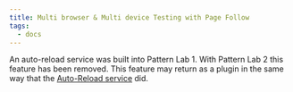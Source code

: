 ```yaml
---
title: Multi browser & Multi device Testing with Page Follow
tags:
  - docs
---
```


An auto-reload service was built into Pattern Lab 1. With Pattern Lab 2 this feature has been removed. This feature may return as a plugin in the same way that the [Auto-Reload service](/docs/advanced-reload-browser.html) did.
